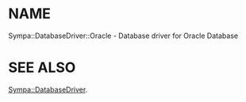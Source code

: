 # NAME

Sympa::DatabaseDriver::Oracle - Database driver for Oracle Database

# SEE ALSO

[Sympa::DatabaseDriver](./Sympa::DatabaseDriver.3.md).
